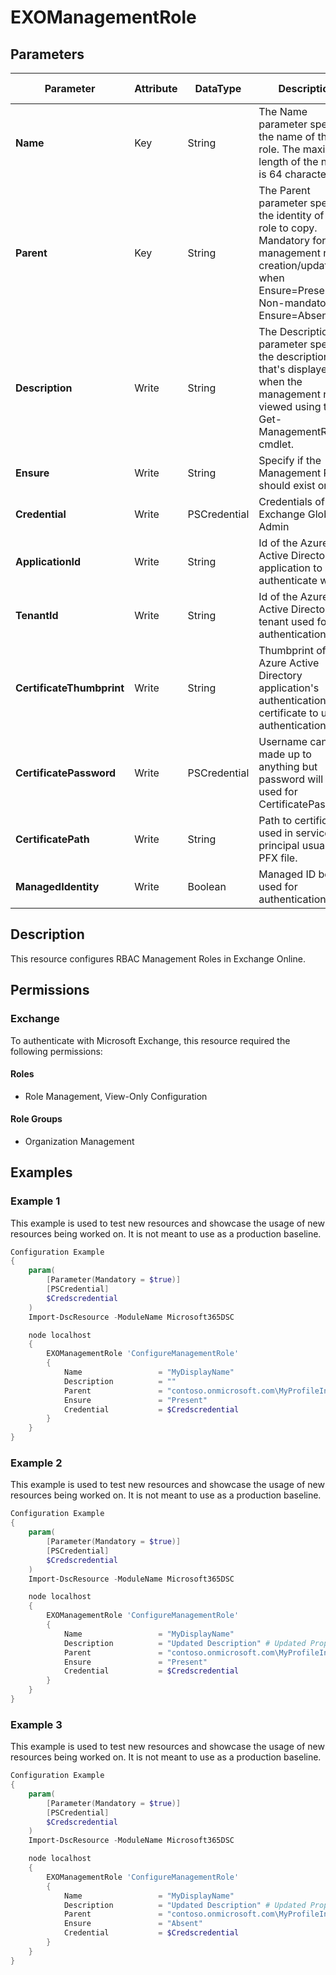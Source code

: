 ﻿# EXOManagementRole

## Parameters

| Parameter | Attribute | DataType | Description | Allowed Values |
| --- | --- | --- | --- | --- |
| **Name** | Key | String | The Name parameter specifies the name of the role. The maximum length of the name is 64 characters. | |
| **Parent** | Key | String | The Parent parameter specifies the identity of the role to copy. Mandatory for management role creation/update or when Ensure=Present. Non-mandatory for Ensure=Absent | |
| **Description** | Write | String | The Description parameter specifies the description that's displayed when the management role is viewed using the Get-ManagementRole cmdlet. | |
| **Ensure** | Write | String | Specify if the Management Role should exist or not. | `Present`, `Absent` |
| **Credential** | Write | PSCredential | Credentials of the Exchange Global Admin | |
| **ApplicationId** | Write | String | Id of the Azure Active Directory application to authenticate with. | |
| **TenantId** | Write | String | Id of the Azure Active Directory tenant used for authentication. | |
| **CertificateThumbprint** | Write | String | Thumbprint of the Azure Active Directory application's authentication certificate to use for authentication. | |
| **CertificatePassword** | Write | PSCredential | Username can be made up to anything but password will be used for CertificatePassword | |
| **CertificatePath** | Write | String | Path to certificate used in service principal usually a PFX file. | |
| **ManagedIdentity** | Write | Boolean | Managed ID being used for authentication. | |

## Description

This resource configures RBAC Management Roles in Exchange Online.

## Permissions

### Exchange

To authenticate with Microsoft Exchange, this resource required the following permissions:

#### Roles

- Role Management, View-Only Configuration

#### Role Groups

- Organization Management

## Examples

### Example 1

This example is used to test new resources and showcase the usage of new resources being worked on.
It is not meant to use as a production baseline.

```powershell
Configuration Example
{
    param(
        [Parameter(Mandatory = $true)]
        [PSCredential]
        $Credscredential
    )
    Import-DscResource -ModuleName Microsoft365DSC

    node localhost
    {
        EXOManagementRole 'ConfigureManagementRole'
        {
            Name                 = "MyDisplayName"
            Description          = ""
            Parent               = "contoso.onmicrosoft.com\MyProfileInformation"
            Ensure               = "Present"
            Credential           = $Credscredential
        }
    }
}
```

### Example 2

This example is used to test new resources and showcase the usage of new resources being worked on.
It is not meant to use as a production baseline.

```powershell
Configuration Example
{
    param(
        [Parameter(Mandatory = $true)]
        [PSCredential]
        $Credscredential
    )
    Import-DscResource -ModuleName Microsoft365DSC

    node localhost
    {
        EXOManagementRole 'ConfigureManagementRole'
        {
            Name                 = "MyDisplayName"
            Description          = "Updated Description" # Updated Property
            Parent               = "contoso.onmicrosoft.com\MyProfileInformation"
            Ensure               = "Present"
            Credential           = $Credscredential
        }
    }
}
```

### Example 3

This example is used to test new resources and showcase the usage of new resources being worked on.
It is not meant to use as a production baseline.

```powershell
Configuration Example
{
    param(
        [Parameter(Mandatory = $true)]
        [PSCredential]
        $Credscredential
    )
    Import-DscResource -ModuleName Microsoft365DSC

    node localhost
    {
        EXOManagementRole 'ConfigureManagementRole'
        {
            Name                 = "MyDisplayName"
            Description          = "Updated Description" # Updated Property
            Parent               = "contoso.onmicrosoft.com\MyProfileInformation"
            Ensure               = "Absent"
            Credential           = $Credscredential
        }
    }
}
```

